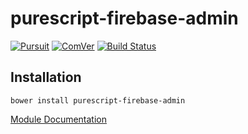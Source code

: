 # purescript-firebase-admin

[![Pursuit](https://pursuit.purescript.org/packages/purescript-firebase-admin/badge)](https://pursuit.purescript.org/packages/purescript-firebase-admin)
[![ComVer](https://img.shields.io/badge/ComVer-compliant-brightgreen.svg)](https://github.com/staltz/comver)
[![Build Status](https://travis-ci.org/hgiasac/purescript-firebase-admin.svg?branch=master)](https://travis-ci.org/hgiasac/purescript-firebase-admin)


## Installation

```
bower install purescript-firebase-admin
```

[Module Documentation](generated-docs/Admin.md)

